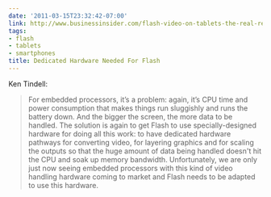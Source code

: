 ```yaml
---
date: '2011-03-15T23:32:42-07:00'
link: http://www.businessinsider.com/flash-video-on-tablets-the-real-reason-why-its-not-happened-2011-3
tags:
- flash
- tablets
- smartphones
title: Dedicated Hardware Needed For Flash
---
```


Ken Tindell:

>For embedded processors, it’s a problem: again, it’s CPU time and power consumption that makes things run sluggishly and runs the battery down. And the bigger the screen, the more data to be handled. The solution is again to get Flash to use specially-designed hardware for doing all this work: to have dedicated hardware pathways for converting video, for layering graphics and for scaling the outputs so that the huge amount of data being handled doesn't hit the CPU and soak up memory bandwidth. Unfortunately, we are only just now seeing embedded processors with this kind of video handling hardware coming to market and Flash needs to be adapted to use this hardware.
